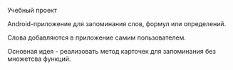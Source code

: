 Учебный проект

Android-приложение для запоминания слов, формул или определений.

Слова добавляются в приложение самим пользователем. 

Основная идея - реализовать метод карточек для запоминания без множетсва функций. 
